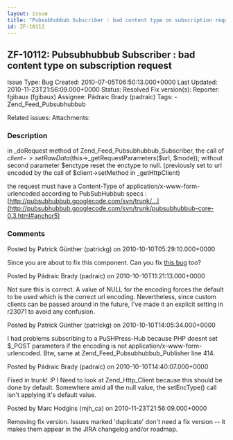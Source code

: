 ```yaml
---
layout: issue
title: "Pubsubhubbub Subscriber : bad content type on subscription request"
id: ZF-10112
---
```


ZF-10112: Pubsubhubbub Subscriber : bad content type on subscription request
----------------------------------------------------------------------------

 Issue Type: Bug Created: 2010-07-05T06:50:13.000+0000 Last Updated: 2010-11-23T21:56:09.000+0000 Status: Resolved Fix version(s): 
 Reporter:  fgibaux (fgibaux)  Assignee:  Pádraic Brady (padraic)  Tags: - Zend\_Feed\_Pubsubhubbub
 
 Related issues: 
 Attachments: 
### Description

in \_doRequest method of Zend\_Feed\_Pubsubhubbub\_Subscriber, the call of $client->setRawData($this->\_getRequestParameters($url, $mode)); without second parameter $enctype reset the enctype to null. (previously set to url encoded by the call of $client->setMethod in \_getHttpClient)

the request must have a Content-Type of application/x-www-form-urlencoded according to PubSubHubbub specs : [http://pubsubhubbub.googlecode.com/svn/trunk/…](http://pubsubhubbub.googlecode.com/svn/trunk/pubsubhubbub-core-0.3.html#anchor5)

 

 

### Comments

Posted by Patrick Günther (patrickg) on 2010-10-10T05:29:10.000+0000

Since you are about to fix this component. Can you fix [this bug](http://framework.zend.com/issues/browse/ZF-10112) too?

 

 

Posted by Pádraic Brady (padraic) on 2010-10-10T11:21:13.000+0000

Not sure this is correct. A value of NULL for the encoding forces the default to be used which is the correct url encoding. Nevertheless, since custom clients can be passed around in the future, I've made it an explicit setting in r23071 to avoid any confusion.

 

 

Posted by Patrick Günther (patrickg) on 2010-10-10T14:05:34.000+0000

I had problems subscribing to a PuSHPress-Hub because PHP doesnt set $\_POST parameters if the encoding is not application/x-www-form-urlencoded. Btw, same at Zend\_Feed\_Pubsubhubbub\_Publisher line 414.

 

 

Posted by Pádraic Brady (padraic) on 2010-10-10T14:40:07.000+0000

Fixed in trunk! :P I Need to look at Zend\_Http\_Client because this should be done by default. Somewhere amid all the null value, the setEncType() call isn't applying it's default value.

 

 

Posted by Marc Hodgins (mjh\_ca) on 2010-11-23T21:56:09.000+0000

Removing fix version. Issues marked 'duplicate' don't need a fix version -- it makes them appear in the JIRA changelog and/or roadmap.

 

 